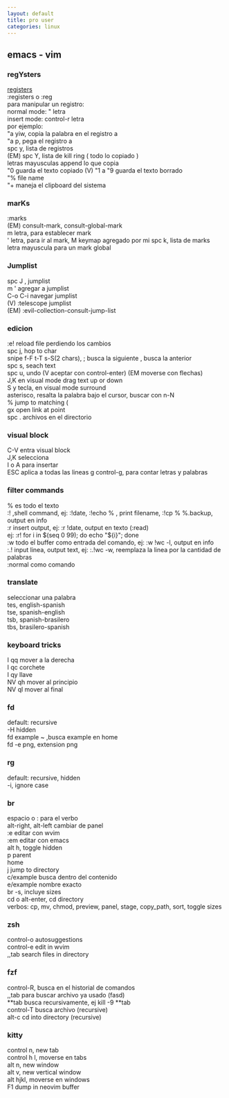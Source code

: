 ```yaml
---
layout: default
title: pro user
categories: linux
---
```

## emacs - vim
### regYsters
[registers](https://www.youtube.com/watch?v=D2kuVoURGmg)  
:registers o :reg  
para manipular un registro:  
        normal mode: " letra  
        insert mode: control-r letra  
por ejemplo:  
"a yiw, copia la palabra en el registro a  
"a p, pega el registro a  
spc y, lista de registros  
(EM) spc Y, lista de kill ring ( todo lo copiado )  
letras mayusculas append lo que copia  
"0 guarda el texto copiado
(V) "1 a "9 guarda el texto borrado  
"% file name  
"+ maneja el clipboard del sistema  
### marKs
:marks  
(EM) consult-mark, consult-global-mark  
m letra, para establecer mark  
' letra, para ir al mark, M keymap agregado por mi
spc k, lista de marks  
letra mayuscula para un mark global  
### Jumplist
spc J , jumplist  
m '                     agregar a jumplist  
C-o C-i                 navegar jumplist  
(V) :telescope jumplist  
(EM) :evil-collection-consult-jump-list  
### edicion
:e! reload file perdiendo los cambios  
spc j, hop to char  
snipe f-F t-T s-S(2 chars), ; busca la siguiente , busca la anterior  
spc s, seach text  
spc u, undo (V aceptar con control-enter) (EM moverse con flechas)  
J,K en visual mode drag text up or down  
S y tecla, en visual mode surround  
asterisco, resalta la palabra bajo el cursor, buscar con n-N  
% jump to matching (  
gx open link at point  
spc . archivos en el directorio  
### visual block
C-V entra visual block  
J,K selecciona  
I o A para insertar  
ESC aplica a todas las lineas 
g control-g, para contar letras y palabras  
### filter commands
% es todo el texto  
:! ,shell command, ej: :!date, :!echo % , print filename, :!cp % %.backup, output en info  
:r insert output, ej: :r !date, output en texto (:read)  
ej: :r! for i in $(seq 0 99); do echo "${i}"; done  
:w todo el buffer como entrada del comando, ej: :w !wc -l, output en info  
:.! input linea, output text, ej: :.!wc -w, reemplaza la linea por la cantidad de palabras  
:normal como comando  
### translate
seleccionar una palabra  
tes, english-spanish  
tse, spanish-english  
tsb, spanish-brasilero  
tbs, brasilero-spanish  
### keyboard tricks
I qq mover a la derecha  
I qc corchete  
I qy llave  
NV qh mover al principio  
NV ql mover al final  

### fd
default: recursive  
-H hidden  
fd example ~ ,busca example en home  
fd -e png, extension png  

### rg
default: recursive, hidden  
-i, ignore case  
### br
espacio o : para el verbo  
alt-right, alt-left cambiar de panel  
:e editar con wvim  
:em editar con emacs  
alt h, toggle hidden  
p parent  
home  
j jump to directory  
c/example busca dentro del contenido  
e/example nombre exacto  
br -s, incluye sizes  
cd o alt-enter, cd directory  
verbos: cp, mv, chmod, preview, panel, stage, copy_path, sort, toggle sizes  
### zsh
control-o autosuggestions  
control-e edit in wvim  
,,tab search files in directory  
### fzf
control-R, busca en el historial de comandos  
,,tab para buscar archivo ya usado (fasd)  
**tab busca recursivamente, ej kill -9 **tab  
control-T busca archivo (recursive)  
alt-c cd into directory (recursive)  
### kitty
control n, new tab  
control h l, moverse en tabs  
alt n, new window  
alt v, new vertical window  
alt hjkl, moverse en windows  
F1 dump in neovim buffer  
